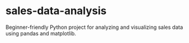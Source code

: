 # sales-data-analysis
Beginner-friendly Python project for analyzing and visualizing sales data using pandas and matplotlib.
